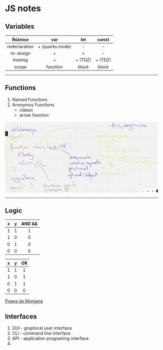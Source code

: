 # JS notes

## Variables

Różnice | var |   let   | const
:---: | :---: |:-------:| :---:| 
redeclaration | + (quarks mode) |    -    | -
re-assign | + |    +    | - 
hosting | + | + (TDZ) | + (TDZ)
scope | function |  block  | block

---
## Functions
1. Named Functions
2. Anonymus Functions
   - classic
   - arrow function 

![functions.png](functions.png)

---
## Logic

x |  y  | AND &&
:---: |:---:| :---: | 
1 |  1  | 1 |
1 |  0  | 0 |
0 |  1  | 0 |
0 |  0  | 0 |

x |  y  | OR 
:---: |:---:| :---: |
1 |  1  | 1 |
1 |  0  | 1 |
0 |  1  | 1 |
0 |  0  | 0 |

[Prawa de Morgana](https://pl.wikipedia.org/wiki/Prawa_De_Morgana)


## Interfaces
1. GUI - graphical user interface
2. CLI - command line interface
3. API - application programing interface
4. 